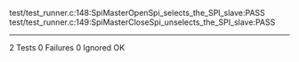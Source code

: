 test/test_runner.c:148:SpiMasterOpenSpi_selects_the_SPI_slave:PASS
test/test_runner.c:149:SpiMasterCloseSpi_unselects_the_SPI_slave:PASS

-----------------------
2 Tests 0 Failures 0 Ignored 
OK

